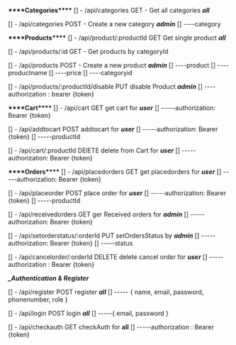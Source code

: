 **\*\*\*\***Categories**\*\*\*\***
[] - /api/categories GET - Get all categories **_all_**

[] - /api/categories POST - Create a new category **_admin_**
[] ----category

**\*\*\*\***Products**\*\*\*\***
[] - /api/product/:productId GET Get single product **_all_**

[] - /api/products/:id GET - Get products by categoryId

[] - /api/products POST - Create a new product **_admin_**
[] ----product
[] ----productname
[] ----price
[] ----categoryid

[] - /api/products/:productId/disable PUT disable Product **_*admin*_**
[] ----authorization : bearer {token}

**\*\*\*\***Cart**\*\*\*\***
[] - /api/cart GET get cart for **_user_**
[] -----authorization: Bearer {token}

[] - /api/addtocart POST addtocart for **_user_**
[] -----authorization: Bearer {token}
[] -----productId

[] - /api/cart/:productId DElETE delete from Cart for **_user_**
[] -----authorization: Bearer {token}

**\*\*\*\***Orders**\*\*\*\***
[] - /api/placedorders GET get placedorders for **_user_**
[] -----authorization: Bearer {token}

[] - /api/placeorder POST place order for **_user_**
[] -----authorization: Bearer {token}
[] -----productId

[] - /api/receivedorders GET ger Received orders for **_admin_**
[] -----authorization: Bearer {token}

[] - /api/setorderstatus/:orderId PUT setOrdersStatus by **_admin_**
[] -----authorization: Bearer {token}
[] -----status

[] - /api/cancelorder/:orderId DELETE delete cancel order for **_user_**
[] -----authorization : Bearer {token}

**_\_Authentication & Register_**

[] - /api/register POST register **_all_**
[] ----- { name, email, password, phonenumber, role }

[] - /api/login POST login **_all_**
[] -----{ email, password }

[] - /api/checkauth GET checkAuth for **all**
[] -----authorization : Bearer {token}
